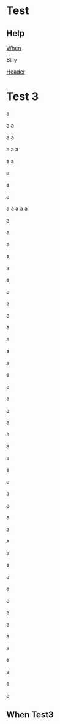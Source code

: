 <!--id:stuff-->
# <a name="stuff-test"></a>Test

## <a name="stuff-help"></a>Help

[When](#item2-md-Test)

Billy

[Header](#item2-md-when-test3)

<!--next:item2.md-->
# <a name="item2-md-test-3"></a>Test 3

a

a
a

a
a

a
a
a

a
a

a





a




a

a
a
a
a
a

a

a

a

a


a


a


a


a


a


a


a


a


a


a

a

a

a

a

a

a

a

a

a

a

a

a

a

a

a

a

a

a

a

a

a

a

a

a

a

a

a
## <a name="item2-md-when-test3"></a>When Test3

